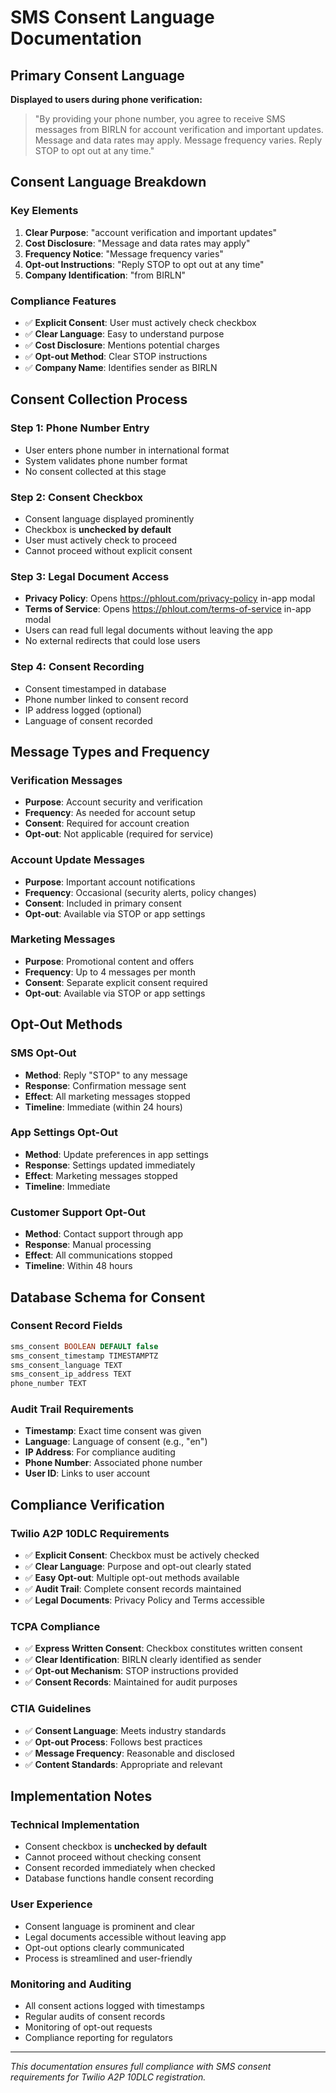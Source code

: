 # SMS Consent Language Documentation

## Primary Consent Language

**Displayed to users during phone verification:**

> "By providing your phone number, you agree to receive SMS messages from BIRLN for account verification and important updates. Message and data rates may apply. Message frequency varies. Reply STOP to opt out at any time."

## Consent Language Breakdown

### Key Elements

1. **Clear Purpose**: "account verification and important updates"
2. **Cost Disclosure**: "Message and data rates may apply"
3. **Frequency Notice**: "Message frequency varies"
4. **Opt-out Instructions**: "Reply STOP to opt out at any time"
5. **Company Identification**: "from BIRLN"

### Compliance Features

- ✅ **Explicit Consent**: User must actively check checkbox
- ✅ **Clear Language**: Easy to understand purpose
- ✅ **Cost Disclosure**: Mentions potential charges
- ✅ **Opt-out Method**: Clear STOP instructions
- ✅ **Company Name**: Identifies sender as BIRLN

## Consent Collection Process

### Step 1: Phone Number Entry
- User enters phone number in international format
- System validates phone number format
- No consent collected at this stage

### Step 2: Consent Checkbox
- Consent language displayed prominently
- Checkbox is **unchecked by default**
- User must actively check to proceed
- Cannot proceed without explicit consent

### Step 3: Legal Document Access
- **Privacy Policy**: Opens https://phlout.com/privacy-policy in-app modal
- **Terms of Service**: Opens https://phlout.com/terms-of-service in-app modal
- Users can read full legal documents without leaving the app
- No external redirects that could lose users

### Step 4: Consent Recording
- Consent timestamped in database
- Phone number linked to consent record
- IP address logged (optional)
- Language of consent recorded

## Message Types and Frequency

### Verification Messages
- **Purpose**: Account security and verification
- **Frequency**: As needed for account setup
- **Consent**: Required for account creation
- **Opt-out**: Not applicable (required for service)

### Account Update Messages
- **Purpose**: Important account notifications
- **Frequency**: Occasional (security alerts, policy changes)
- **Consent**: Included in primary consent
- **Opt-out**: Available via STOP or app settings

### Marketing Messages
- **Purpose**: Promotional content and offers
- **Frequency**: Up to 4 messages per month
- **Consent**: Separate explicit consent required
- **Opt-out**: Available via STOP or app settings

## Opt-Out Methods

### SMS Opt-Out
- **Method**: Reply "STOP" to any message
- **Response**: Confirmation message sent
- **Effect**: All marketing messages stopped
- **Timeline**: Immediate (within 24 hours)

### App Settings Opt-Out
- **Method**: Update preferences in app settings
- **Response**: Settings updated immediately
- **Effect**: Marketing messages stopped
- **Timeline**: Immediate

### Customer Support Opt-Out
- **Method**: Contact support through app
- **Response**: Manual processing
- **Effect**: All communications stopped
- **Timeline**: Within 48 hours

## Database Schema for Consent

### Consent Record Fields
```sql
sms_consent BOOLEAN DEFAULT false
sms_consent_timestamp TIMESTAMPTZ
sms_consent_language TEXT
sms_consent_ip_address TEXT
phone_number TEXT
```

### Audit Trail Requirements
- **Timestamp**: Exact time consent was given
- **Language**: Language of consent (e.g., "en")
- **IP Address**: For compliance auditing
- **Phone Number**: Associated phone number
- **User ID**: Links to user account

## Compliance Verification

### Twilio A2P 10DLC Requirements
- ✅ **Explicit Consent**: Checkbox must be actively checked
- ✅ **Clear Language**: Purpose and opt-out clearly stated
- ✅ **Easy Opt-out**: Multiple opt-out methods available
- ✅ **Audit Trail**: Complete consent records maintained
- ✅ **Legal Documents**: Privacy Policy and Terms accessible

### TCPA Compliance
- ✅ **Express Written Consent**: Checkbox constitutes written consent
- ✅ **Clear Identification**: BIRLN clearly identified as sender
- ✅ **Opt-out Mechanism**: STOP instructions provided
- ✅ **Consent Records**: Maintained for audit purposes

### CTIA Guidelines
- ✅ **Consent Language**: Meets industry standards
- ✅ **Opt-out Process**: Follows best practices
- ✅ **Message Frequency**: Reasonable and disclosed
- ✅ **Content Standards**: Appropriate and relevant

## Implementation Notes

### Technical Implementation
- Consent checkbox is **unchecked by default**
- Cannot proceed without checking consent
- Consent recorded immediately when checked
- Database functions handle consent recording

### User Experience
- Consent language is prominent and clear
- Legal documents accessible without leaving app
- Opt-out options clearly communicated
- Process is streamlined and user-friendly

### Monitoring and Auditing
- All consent actions logged with timestamps
- Regular audits of consent records
- Monitoring of opt-out requests
- Compliance reporting for regulators

---

*This documentation ensures full compliance with SMS consent requirements for Twilio A2P 10DLC registration.*
